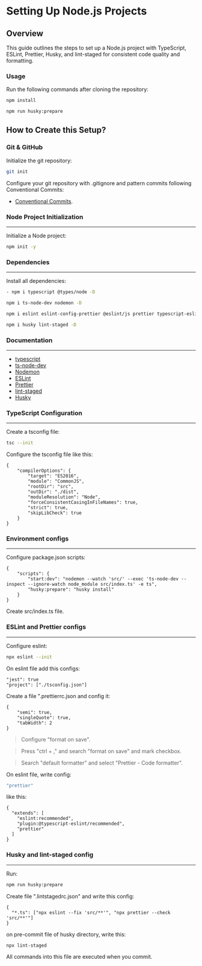 # Setting Up Node.js Projects

## Overview

This guide outlines the steps to set up a Node.js project with TypeScript, ESLint, Prettier, Husky, and lint-staged for consistent code quality and formatting.

### Usage

Run the following commands after cloning the repository:

```bash
npm install
```

```bash
npm run husky:prepare
```

## How to Create this Setup?

### Git & GitHub

Initialize the git repository:

```bash
git init
```

Configure your git repository with .gitignore and pattern commits following Conventional Commits:
- [Conventional Commits](https://www.conventionalcommits.org/en/v1.0.0/).

### Node Project Initialization
---

Initialize a Node project:

```bash
npm init -y
```

### Dependencies
---

Install all dependencies:

```bash
- npm i typescript @types/node -D
```

```bash
npm i ts-node-dev nodemon -D
```

```bash
npm i eslint eslint-config-prettier @eslint/js prettier typescript-eslint -D
```

```bash
npm i husky lint-staged -D
```

### Documentation
---

- [typescript](https://www.typescriptlang.org/docs/)
- [ts-node-dev](https://www.npmjs.com/package/ts-node-dev)
- [Nodemon](https://www.npmjs.com/package/nodemon)
- [ESLint](https://eslint.org/docs/latest/)
- [Prettier](https://prettier.io/docs/en/)
- [lint-staged](https://www.npmjs.com/package/lint-staged/v/12.3.2)
- [Husky](https://typicode.github.io/husky/)

### TypeScript Configuration
---

Create a tsconfig file:

```bash
tsc --init
```

Configure the tsconfig file like this:

~~~
{
    "compilerOptions": {
        "target": "ES2016",
        "module": "CommonJS",
        "rootDir": "src",
        "outDir": "./dist",
        "moduleResolution": "Node",
        "forceConsistentCasingInFileNames": true,
        "strict": true,
        "skipLibCheck": true
    }
}
~~~

### Environment configs
---

Configure package.json scripts:

~~~
{
    "scripts": {
        "start:dev": "nodemon --watch 'src/' --exec 'ts-node-dev --inspect --ignore-watch node_module src/index.ts' -e ts",
        "husky:prepare": "husky install"
    }
}
~~~

Create src/index.ts file.

### ESLint and Prettier configs
---

Configure eslint:

```bash
npx eslint --init
```

On eslint file add this configs:

~~~
"jest": true
"project": ["./tsconfig.json"]
~~~

Create a file ".prettierrc.json and config it:

~~~
{
    "semi": true,
    "singleQuote": true,
    "tabWidth": 2
}
~~~

> Configure "format on save".

> Press "ctrl + ," and search "format on save" and mark checkbox.

> Search "default formatter" and select "Prettier - Code formatter".

On eslint file, write config:

```bash
"prettier"
```

like this:

~~~
{
  "extends": [
    "eslint:recommended",
    "plugin:@typescript-eslint/recommended",
    "prettier"
  ]
}
~~~

### Husky and lint-staged config
---

Run:

```bash
npm run husky:prepare
```

Create file ".lintstagedrc.json" and write this config:

~~~
{
  "*.ts": ["npx eslint --fix 'src/**'", "npx prettier --check 'src/**'"]
}
~~~

on pre-commit file of husky directory, write this:

```bash
npx lint-staged
```

All commands into this file are executed when you commit.
